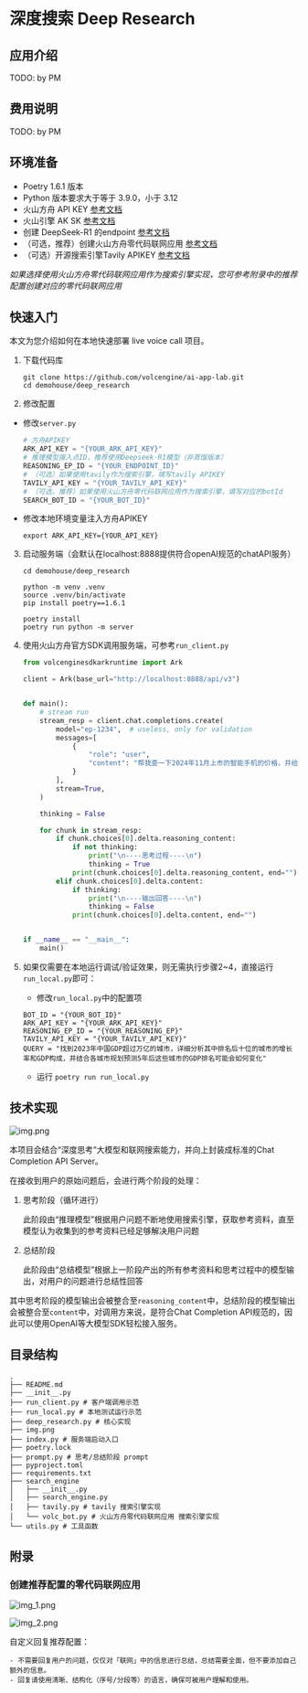 # 深度搜索 Deep Research

## 应用介绍

TODO: by PM

## 费用说明

TODO: by PM

## 环境准备

- Poetry 1.6.1 版本
- Python 版本要求大于等于 3.9.0，小于 3.12
- 火山方舟 API
  KEY [参考文档](https://www.volcengine.com/docs/82379/1298459#api-key-%E7%AD%BE%E5%90%8D%E9%89%B4%E6%9D%83)
- 火山引擎 AK SK [参考文档](https://www.volcengine.com/docs/6291/65568)
- 创建 DeepSeek-R1 的endpoint [参考文档](https://www.volcengine.com/docs/82379/1099522)
- （可选，推荐）创建火山方舟零代码联网应用 [参考文档](https://www.volcengine.com/docs/82379/1267885)
- （可选）开源搜索引擎Tavily APIKEY [参考文档](https://docs.tavily.com/guides/quickstart)

*如果选择使用火山方舟零代码联网应用作为搜索引擎实现，您可参考附录中的推荐配置创建对应的零代码联网应用*

## 快速入门

本文为您介绍如何在本地快速部署 live voice call 项目。

1. 下载代码库

    ```shell
    git clone https://github.com/volcengine/ai-app-lab.git
    cd demohouse/deep_research
    ```

2. 修改配置

- 修改`server.py`

    ```python
    # 方舟APIKEY 
    ARK_API_KEY = "{YOUR_ARK_API_KEY}"
    # 推理模型接入点ID，推荐使用Deepseek-R1模型（非蒸馏版本） 
    REASONING_EP_ID = "{YOUR_ENDPOINT_ID}"
    # （可选）如果使用tavily作为搜索引擎，填写tavily APIKEY
    TAVILY_API_KEY = "{YOUR_TAVILY_API_KEY}"
    # （可选，推荐）如果使用火山方舟零代码联网应用作为搜索引擎，填写对应的botId
    SEARCH_BOT_ID = "{YOUR_BOT_ID}"
    ```

- 修改本地环境变量注入方舟APIKEY

    ```shell
    export ARK_API_KEY={YOUR_API_KEY}
    ```

3. 启动服务端（会默认在localhost:8888提供符合openAI规范的chatAPI服务）

    ```shell
    cd demohouse/deep_research

    python -m venv .venv
    source .venv/bin/activate
    pip install poetry==1.6.1

    poetry install
    poetry run python -m server
    ```

4. 使用火山方舟官方SDK调用服务端，可参考`run_client.py`

    ```python
    from volcenginesdkarkruntime import Ark

    client = Ark(base_url="http://localhost:8888/api/v3")
    
    
    def main():
        # stream run
        stream_resp = client.chat.completions.create(
            model="ep-1234",  # useless, only for validation
            messages=[
                {
                    "role": "user",
                    "content": "帮我查一下2024年11月上市的智能手机的价格，并给出一篇有关其中最便宜的一款的网络评测",
                }
            ],
            stream=True,
        )
    
        thinking = False
    
        for chunk in stream_resp:
            if chunk.choices[0].delta.reasoning_content:
                if not thinking:
                    print("\n----思考过程----\n")
                    thinking = True
                print(chunk.choices[0].delta.reasoning_content, end="")
            elif chunk.choices[0].delta.content:
                if thinking:
                    print("\n----输出回答----\n")
                    thinking = False
                print(chunk.choices[0].delta.content, end="")
    
    
    if __name__ == "__main__":
        main()
    ```
5. 如果仅需要在本地运行调试/验证效果，则无需执行步骤2~4，直接运行`run_local.py`即可：
    
    - 修改`run_local.py`中的配置项

    ```
    BOT_ID = "{YOUR_BOT_ID}"
    ARK_API_KEY = "{YOUR_ARK_API_KEY}"
    REASONING_EP_ID = "{YOUR_REASONING_EP}"
    TAVILY_API_KEY = "{YOUR_TAVILY_API_KEY}"
    QUERY = "找到2023年中国GDP超过万亿的城市，详细分析其中排名后十位的城市的增长率和GDP构成，并结合各城市规划预测5年后这些城市的GDP排名可能会如何变化"
    ```
   - 运行 `poetry run run_local.py`
    

## 技术实现

![img.png](docs/img.png)

本项目会结合“深度思考”大模型和联网搜索能力，并向上封装成标准的Chat Completion API Server。

在接收到用户的原始问题后，会进行两个阶段的处理：

1. 思考阶段（循环进行）

    此阶段由“推理模型”根据用户问题不断地使用搜索引擎，获取参考资料，直至模型认为收集到的参考资料已经足够解决用户问题

2. 总结阶段

    此阶段由“总结模型”根据上一阶段产出的所有参考资料和思考过程中的模型输出，对用户的问题进行总结性回答

其中思考阶段的模型输出会被整合至`reasoning_content`中，总结阶段的模型输出会被整合至`content`中，对调用方来说，是符合Chat Completion API规范的，因此可以使用OpenAI等大模型SDK轻松接入服务。

## 目录结构

```
.
├── README.md
├── __init__.py
├── run_client.py # 客户端调用示范
├── run_local.py # 本地测试运行示范
├── deep_research.py # 核心实现
├── img.png
├── index.py # 服务端启动入口
├── poetry.lock
├── prompt.py # 思考/总结阶段 prompt
├── pyproject.toml
├── requirements.txt
├── search_engine
│   ├── __init__.py
│   ├── search_engine.py
│   ├── tavily.py # tavily 搜索引擎实现
│   └── volc_bot.py # 火山方舟零代码联网应用 搜索引擎实现
└── utils.py # 工具函数

```

## 附录

### 创建推荐配置的零代码联网应用

![img_1.png](docs/img_1.png)

![img_2.png](docs/img_2.png)

自定义回复推荐配置：

```
- 不需要回复用户的问题，仅仅对「联网」中的信息进行总结，总结需要全面，但不要添加自己额外的信息。
- 回复请使用清晰、结构化（序号/分段等）的语言，确保可被用户理解和使用。
```